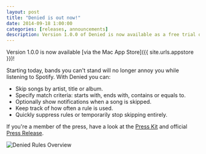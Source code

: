 ```yaml
---
layout: post
title: "Denied is out now!"
date: 2014-09-18 1:00:00
categories: [releases, announcements]
description: Version 1.0.0 of Denied is now available as a free trial or via the Mac App Store!
---
```


Version 1.0.0 is now available [via the Mac App Store]({{ site.urls.appstore }})!

Starting today, bands you can't stand will no longer annoy you while listening to Spotify. With Denied you can:

- Skip songs by artist, title or album.
- Specify match criteria: starts with, ends with, contains or equals to.
- Optionally show notifications when a song is skipped.
- Keep track of how often a rule is used.
- Quickly suppress rules or temporarily stop skipping entirely.

If you're a member of the press, have a look at the [Press Kit](/presskit) and official [Press Release](/news/2014/09/18/press-release).

![Denied Rules Overview](/news/img/screen-rulesoverview.jpg)
